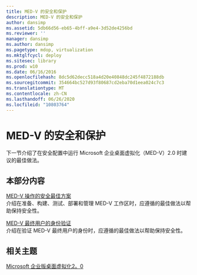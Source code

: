 ```yaml
---
title: MED-V 的安全和保护
description: MED-V 的安全和保护
author: dansimp
ms.assetid: 5db66d56-eb65-4bff-a9e4-3d52de4256bd
ms.reviewer: ''
manager: dansimp
ms.author: dansimp
ms.pagetype: mdop, virtualization
ms.mktglfcycl: deploy
ms.sitesec: library
ms.prod: w10
ms.date: 06/16/2016
ms.openlocfilehash: 8dc5d62decc518a4d20e40848dc245f4872188db
ms.sourcegitcommit: 354664bc527d93f80687cd2eba70d1eea024c7c3
ms.translationtype: MT
ms.contentlocale: zh-CN
ms.lasthandoff: 06/26/2020
ms.locfileid: "10803764"
---
```

# MED-V 的安全和保护


下一节介绍了在安全配置中运行 Microsoft 企业桌面虚拟化（MED-V）2.0 时建议的最佳做法。

## 本部分内容


<a href="" id="security-best-practices-for-med-v-operations"></a>[MED-V 操作的安全最佳方案](security-best-practices-for-med-v-operations.md)  
介绍在准备、构建、测试、部署和管理 MED-V 工作区时，应遵循的最佳做法以帮助保持安全性。

<a href="" id="authentication-of-med-v-end-users"></a>[MED-V 最终用户的身份验证](authentication-of-med-v-end-users.md)  
介绍在验证 MED-V 最终用户的身份时，应遵循的最佳做法以帮助保持安全性。

## 相关主题


[Microsoft 企业版桌面虚拟化2。0](index.md)

 

 





